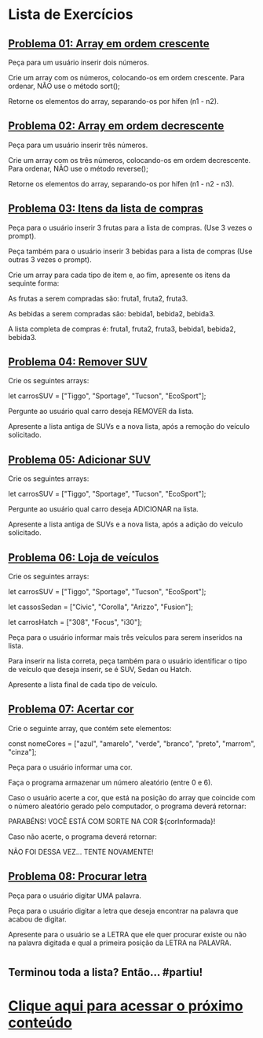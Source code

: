 # Lista de Exercícios

## <u>[**Problema 01: Array em ordem crescente**](01_arrayCrescente2.html)</u>
Peça para um usuário inserir dois números.

Crie um array com os números, colocando-os em ordem crescente. Para ordenar, NÃO use o método sort();

Retorne os elementos do array, separando-os por hífen (n1 - n2).

## <u>[**Problema 02: Array em ordem decrescente**](02_arrayDecrescente_3.html)</u>
Peça para um usuário inserir três números.

Crie um array com os três números, colocando-os em ordem decrescente. Para ordenar, NÃO use o método reverse();

Retorne os elementos do array, separando-os por hífen (n1 - n2 - n3).

## <u>[**Problema 03: Itens da lista de compras**](03_itensCompra.html)</u>
Peça para o usuário inserir 3 frutas para a lista de compras. (Use 3 vezes o prompt).

Peça também para o usuário inserir 3 bebidas para a lista de compras (Use outras 3 vezes o prompt).

Crie um array para cada tipo de item e, ao fim, apresente os itens da sequinte forma: 

As frutas a serem compradas são: fruta1, fruta2, fruta3.

As bebidas a serem compradas são: bebida1, bebida2, bebida3.

A lista completa de compras é: fruta1, fruta2, fruta3, bebida1, bebida2, bebida3.

## <u>[**Problema 04: Remover SUV**](04_removerSUV.html)</u>
Crie os seguintes arrays:

let carrosSUV = ["Tiggo", "Sportage", "Tucson", "EcoSport"];

Pergunte ao usuário qual carro deseja REMOVER da lista.

Apresente a lista antiga de SUVs e a nova lista, após a remoção do veículo solicitado.

## <u>[**Problema 05: Adicionar SUV**](05_adicionarSUV.html)</u>
Crie os seguintes arrays:

let carrosSUV = ["Tiggo", "Sportage", "Tucson", "EcoSport"];

Pergunte ao usuário qual carro deseja ADICIONAR na lista.

Apresente a lista antiga de SUVs e a nova lista, após a adição do veículo solicitado.

## <u>[**Problema 06: Loja de veículos**](06_lojaVeiculos.html)</u>
Crie os seguintes arrays:

let carrosSUV = ["Tiggo", "Sportage", "Tucson", "EcoSport"];

let cassosSedan = ["Civic", "Corolla", "Arizzo", "Fusion"];

let carrosHatch = ["308", "Focus", "i30"];
    
Peça para o usuário informar mais três veículos para serem inseridos na lista.

Para inserir na lista correta, peça também para o usuário identificar o tipo de veículo que deseja inserir, se é SUV, Sedan ou Hatch.

Apresente a lista final de cada tipo de veículo.

## <u>[**Problema 07: Acertar cor**](07_acertarCor.html)</u>
Crie o seguinte array, que contém sete elementos:

const nomeCores = ["azul", "amarelo", "verde", "branco", "preto", "marrom", "cinza"];

Peça para o usuário informar uma cor.

Faça o programa armazenar um número aleatório (entre 0 e 6).

Caso o usuário acerte a cor, que está na posição do array que coincide com o número aleatório gerado pelo computador, o programa deverá retornar:

PARABÉNS! VOCÊ ESTÁ COM SORTE NA COR ${corInformada}!

Caso não acerte, o programa deverá retornar:

NÃO FOI DESSA VEZ... TENTE NOVAMENTE!

## <u>[**Problema 08: Procurar letra**](08_procuraLetra.html)</u>
Peça para o usuário digitar UMA palavra.

Peça para o usuário digitar a letra que deseja encontrar na palavra que acabou de digitar.

Apresente para o usuário se a LETRA que ele quer procurar existe ou não na palavra digitada e qual a primeira posição da LETRA na PALAVRA.

#

## Terminou toda a lista? Então... #partiu!

# [**Clique aqui para acessar o próximo conteúdo**](../../05_estruturas_de_repeticao/README.md)